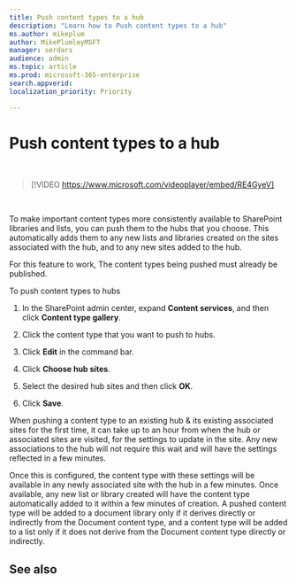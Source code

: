 ```yaml
---
title: Push content types to a hub
description: "Learn how to Push content types to a hub"
ms.author: mikeplum
author: MikePlumleyMSFT
manager: serdars
audience: admin
ms.topic: article
ms.prod: microsoft-365-enterprise
search.appverid: 
localization_priority: Priority

---
```

# Push content types to a hub

</br>

> [!VIDEO https://www.microsoft.com/videoplayer/embed/RE4GyeV]  

</br>


To make important content types more consistently available to SharePoint libraries and lists, you can push them to the hubs that you choose. This automatically adds them to any new lists and libraries created on the sites associated with the hub, and to any new sites added to the hub.

For this feature to work, The content types being pushed must already be published.

To push content types to hubs

1. In the SharePoint admin center, expand **Content services**, and then click **Content type gallery**.

2. Click the content type that you want to push to hubs.

3. Click **Edit** in the command bar.
 
4. Click **Choose hub sites**.
 
5. Select the desired hub sites and then click **OK**.
 
6. Click **Save**.

When pushing a content type to an existing hub & its existing associated sites for the first time, it can take up to an hour from when the hub or associated sites are visited, for the settings to update in the site. Any new associations to the hub will not require this wait and will have the settings reflected in a few minutes. 

Once this is configured, the content type with these settings will be available in any newly associated site with the hub in a few minutes. Once available, any new list or library created will have the content type automatically added to it within a few minutes of creation. A pushed content type will be added to a document library only if it derives directly or indirectly from the Document content type, and a content type will be added to a list only if it does not derive from the Document content type directly or indirectly.

## See also



  






